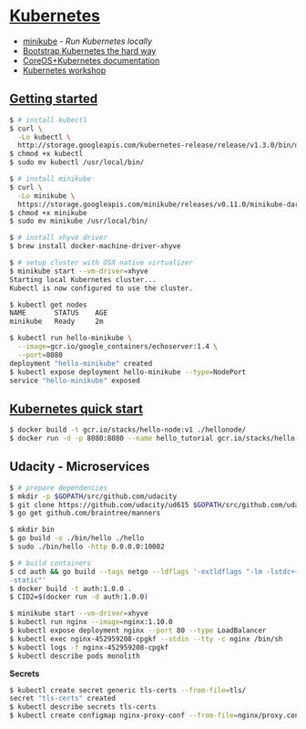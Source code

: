 # [Kubernetes](http://kubernetes.io/)

- [minikube](https://github.com/kubernetes/minikube) - _Run Kubernetes locally_
- [Bootstrap Kubernetes the hard way](https://github.com/kelseyhightower/kubernetes-the-hard-way)
- [CoreOS+Kubernetes documentation](https://github.com/coreos/coreos-kubernetes)
- [Kubernetes workshop](https://github.com/kelseyhightower/intro-to-kubernetes-workshop)

## [Getting started](http://kubernetes.io/docs/getting-started-guides/minikube/#install-kubectl)

```Bash
$ # install kubectl
$ curl \
  -Lo kubectl \
  http://storage.googleapis.com/kubernetes-release/release/v1.3.0/bin/darwin/amd64/kubectl
$ chmod +x kubectl
$ sudo mv kubectl /usr/local/bin/

$ # install minikube
$ curl \
  -Lo minikube \
  https://storage.googleapis.com/minikube/releases/v0.11.0/minikube-darwin-amd64
$ chmod +x minikube
$ sudo mv minikube /usr/local/bin/

$ # install xhyve driver
$ brew install docker-machine-driver-xhyve
```

```Bash
$ # setup cluster with OSX native virtualizer
$ minikube start --vm-driver=xhyve
Starting local Kubernetes cluster...
Kubectl is now configured to use the cluster.

$ kubectl get nodes
NAME       STATUS    AGE
minikube   Ready     2m

$ kubectl run hello-minikube \
  --image=gcr.io/google_containers/echoserver:1.4 \
  --port=8080
deployment "hello-minikube" created
$ kubectl expose deployment hello-minikube --type=NodePort
service "hello-minikube" exposed
```

## [Kubernetes quick start](http://kubernetes.io/docs/hellonode/)

```Bash
$ docker build -t gcr.io/stacks/hello-node:v1 ./hellonode/
$ docker run -d -p 8080:8080 --name hello_tutorial gcr.io/stacks/hello-node:v1
```

## Udacity - Microservices

```Bash
$ # prepare dependencies
$ mkdir -p $GOPATH/src/github.com/udacity
$ git clone https://github.com/udacity/ud615 $GOPATH/src/github.com/udacity/ud615
$ go get github.com/braintree/manners

$ mkdir bin
$ go build -o ./bin/hello ./hello
$ sudo ./bin/hello -http 0.0.0.0:10082

$ # build containers
$ cd auth && go build --tags netgo --ldflags '-extldflags "-lm -lstdc++
-static"'
$ docker build -t auth:1.0.0 .
$ CID2=$(docker run -d auth:1.0.0)
```

```Bash
$ minikube start --vm-driver=xhyve
$ kubectl run nginx --image=nginx:1.10.0
$ kubectl expose deployment nginx --port 80 --type LoadBalancer
$ kubectl exec nginx-452959208-cpgkf --stdin --tty -c nginx /bin/sh
$ kubectl logs -f nginx-452959208-cpgkf
$ kubectl describe pods monolith
```

__Secrets__

```Bash
$ kubectl create secret generic tls-certs --from-file=tls/
secret "tls-certs" created
$ kubectl describe secrets tls-certs
$ kubectl create configmap nginx-proxy-conf --from-file=nginx/proxy.conf
```
